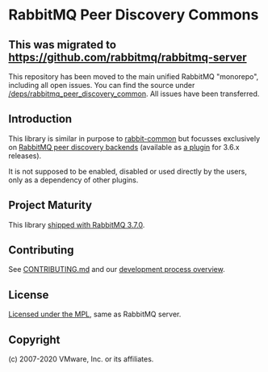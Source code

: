 # RabbitMQ Peer Discovery Commons

## This was migrated to https://github.com/rabbitmq/rabbitmq-server

This repository has been moved to the main unified RabbitMQ "monorepo", including all open issues. You can find the source under [/deps/rabbitmq_peer_discovery_common](https://github.com/rabbitmq/rabbitmq-server/tree/master/deps/rabbitmq_peer_discovery_common).
All issues have been transferred.

## Introduction

This library is similar in purpose to [rabbit-common](https://github.com/rabbitmq/rabbitmq-common) but focusses exclusively
on [RabbitMQ peer discovery backends](https://www.rabbitmq.com/cluster-formation.html) (available as [a plugin](https://github.com/rabbitmq/rabbitmq-autocluster) for 3.6.x releases).

It is not supposed to be enabled, disabled or used directly by the users, only as a
dependency of other plugins.


## Project Maturity

This library [shipped with RabbitMQ 3.7.0](https://github.com/rabbitmq/rabbitmq-server/releases/tag/v3.7.0).


## Contributing

See [CONTRIBUTING.md](./CONTRIBUTING.md) and our [development process overview](https://www.rabbitmq.com/github.html).


## License

[Licensed under the MPL](LICENSE-MPL-RabbitMQ), same as RabbitMQ server.


## Copyright

(c) 2007-2020 VMware, Inc. or its affiliates.
